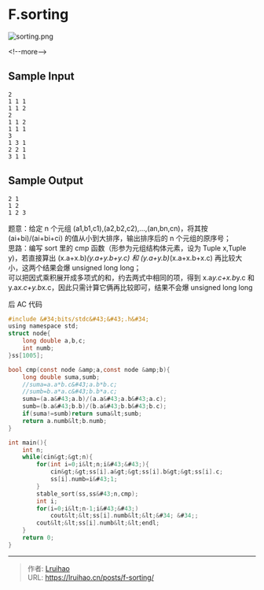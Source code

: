 # F.sorting


![sorting.png](https://i.loli.net/2018/06/14/5b2286fcec6fc.png)

&lt;!--more--&gt;

## Sample Input

    2
    1 1 1
    1 1 2
    2
    1 1 2
    1 1 1
    3
    1 3 1
    2 2 1
    3 1 1

## Sample Output

    2 1
    1 2
    1 2 3

题意：给定 n 个元组 (a1,b1,c1),(a2,b2,c2),...,(an,bn,cn)，将其按 (ai&#43;bi)/(ai&#43;bi&#43;ci) 的值从小到大排序，输出排序后的 n 个元组的原序号；  
思路：编写 sort 里的 cmp 函数（形参为元组结构体元素，设为 Tuple x,Tuple y)，若直接算出 (x.a&#43;x.b)_(y.a&#43;y.b&#43;y.c) 和 (y.a&#43;y.b)_(x.a&#43;x.b&#43;x.c) 再比较大小，这两个结果会爆 unsigned long long；  
可以把因式乘积展开成多项式的和，约去两式中相同的项，得到 x.a*y.c&#43;x.b*y.c 和 y.a*x.c&#43;y.b*x.c，因此只需计算它俩再比较即可，结果不会爆 unsigned long long

后 AC 代码

```c
#include &#34;bits/stdc&#43;&#43;.h&#34;
using namespace std;
struct node{
    long double a,b,c;
    int numb;
}ss[1005];

bool cmp(const node &amp;a,const node &amp;b){
    long double suma,sumb;
    //suma=a.a*b.c&#43;a.b*b.c;
    //sumb=b.a*a.c&#43;b.b*a.c;
    suma=(a.a&#43;a.b)/(a.a&#43;a.b&#43;a.c);
    sumb=(b.a&#43;b.b)/(b.a&#43;b.b&#43;b.c);
    if(suma!=sumb)return suma&lt;sumb;
    return a.numb&lt;b.numb;
}

int main(){
    int n;
    while(cin&gt;&gt;n){
        for(int i=0;i&lt;n;i&#43;&#43;){
            cin&gt;&gt;ss[i].a&gt;&gt;ss[i].b&gt;&gt;ss[i].c;
            ss[i].numb=i&#43;1;
        }
        stable_sort(ss,ss&#43;n,cmp);
        int i;
        for(i=0;i&lt;n-1;i&#43;&#43;)
            cout&lt;&lt;ss[i].numb&lt;&lt;&#34; &#34;;
        cout&lt;&lt;ss[i].numb&lt;&lt;endl;
    }
    return 0;
}
```


---

> 作者: [Lruihao](https://github.com/Lruihao)  
> URL: https://lruihao.cn/posts/f-sorting/  

